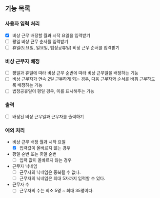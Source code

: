 ## 기능 목록

### 사용자 입력 처리

- [x] 비상 근무 배정할 월과 시작 요일을 입력받기
- [ ] 평일 비상 근무 순서를 입력받기
- [ ] 휴일(토요일, 일요일, 법정공휴일) 비상 근무 순서를 입력받기

### 비상 근무자 배정

- [ ] 평일과 휴일에 따라 비상 근무 순번에 따라 비상 근무일을 배정하는 기능
- [ ] 비상 근무자가 연속 2일 근무하게 되는 경우, 다음 근무자와 순서를 바꿔 근무하도록 배정하는 기능
- [ ] 법정공휴일이 평일 경우, 이를 표시해주는 기능

### 출력

- [ ] 배정된 비상 근무일과 근무자를 출력하기

### 예외 처리

- 비상 근무 배정 월과 시작 요일
  - [x] 입력값이 올바르지 않는 경우
- 평일 순번 또는 휴일 순번
  - [ ] 입력 값이 올바르지 않는 경우
- 근무자 닉네임
  - [ ] 근무자의 닉네임은 중복될 수 없다.
  - [ ] 근무자의 닉네임은 최대 5자까지 입력할 수 있다.
- 근무자 수
  - [ ] 근무자의 수는 최소 5명 ~ 최대 35명이다.

